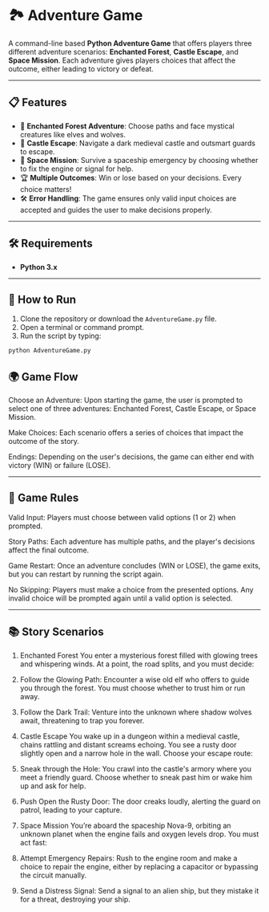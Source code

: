 # 🏞️ Adventure Game

A command-line based **Python Adventure Game** that offers players three different adventure scenarios: **Enchanted Forest**, **Castle Escape**, and **Space Mission**. Each adventure gives players choices that affect the outcome, either leading to victory or defeat.

---

## 📋 Features

- 🌲 **Enchanted Forest Adventure**: Choose paths and face mystical creatures like elves and wolves.
- 🏰 **Castle Escape**: Navigate a dark medieval castle and outsmart guards to escape.
- 🚀 **Space Mission**: Survive a spaceship emergency by choosing whether to fix the engine or signal for help.
- 🏆 **Multiple Outcomes**: Win or lose based on your decisions. Every choice matters!
- 🛠️ **Error Handling**: The game ensures only valid input choices are accepted and guides the user to make decisions properly.

---

## 🛠️ Requirements

- **Python 3.x**

---

## 🚀 How to Run

1. Clone the repository or download the `AdventureGame.py` file.
2. Open a terminal or command prompt.
3. Run the script by typing:

```bash
python AdventureGame.py
```

## 🌍 Game Flow
Choose an Adventure: Upon starting the game, the user is prompted to select one of three adventures: Enchanted Forest, Castle Escape, or Space Mission.

Make Choices: Each scenario offers a series of choices that impact the outcome of the story.

Endings: Depending on the user's decisions, the game can either end with victory (WIN) or failure (LOSE).

---

## 📎 Game Rules
Valid Input: Players must choose between valid options (1 or 2) when prompted.

Story Paths: Each adventure has multiple paths, and the player's decisions affect the final outcome.

Game Restart: Once an adventure concludes (WIN or LOSE), the game exits, but you can restart by running the script again.

No Skipping: Players must make a choice from the presented options. Any invalid choice will be prompted again until a valid option is selected.

---

## 📚 Story Scenarios
1. Enchanted Forest
You enter a mysterious forest filled with glowing trees and whispering winds. At a point, the road splits, and you must decide:

1. Follow the Glowing Path: Encounter a wise old elf who offers to guide you through the forest. You must choose whether to trust him or run away.

2. Follow the Dark Trail: Venture into the unknown where shadow wolves await, threatening to trap you forever.

2. Castle Escape
You wake up in a dungeon within a medieval castle, chains rattling and distant screams echoing. You see a rusty door slightly open and a narrow hole in the wall. Choose your escape route:

1. Sneak through the Hole: You crawl into the castle's armory where you meet a friendly guard. Choose whether to sneak past him or wake him up and ask for help.

2. Push Open the Rusty Door: The door creaks loudly, alerting the guard on patrol, leading to your capture.

3. Space Mission
You’re aboard the spaceship Nova-9, orbiting an unknown planet when the engine fails and oxygen levels drop. You must act fast:

1. Attempt Emergency Repairs: Rush to the engine room and make a choice to repair the engine, either by replacing a capacitor or bypassing the circuit manually.

2. Send a Distress Signal: Send a signal to an alien ship, but they mistake it for a threat, destroying your ship.